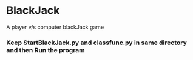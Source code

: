 # BlackJack
A player v/s computer blackJack game <br>
<h3>
Keep StartBlackJack.py and classfunc.py in same directory and then Run the program
